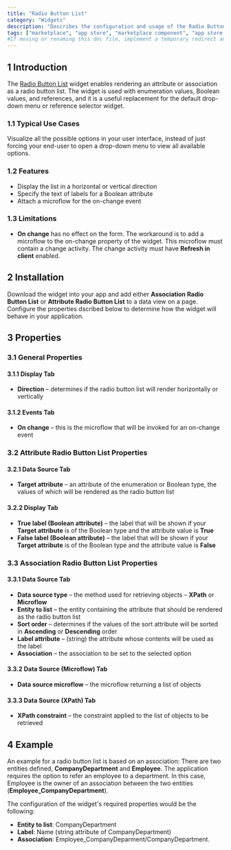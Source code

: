 ```yaml
---
title: "Radio Button List"
category: "Widgets"
description: "Describes the configuration and usage of the Radio Button List widget, which is available in the Mendix Marketplace."
tags: ["marketplace", "app store", "marketplace component", "app store component", "widget", "radio button list", "platform support"]
#If moving or renaming this doc file, implement a temporary redirect and let the respective team know they should update the URL in the product. See Mapping to Products for more details.
---
```


## 1 Introduction

The [Radio Button List](https://appstore.home.mendix.com/link/app/20/) widget enables rendering an attribute or association as a radio button list. The widget is used with enumeration values, Boolean values, and references, and it is a useful replacement for the default drop-down menu or reference selector widget.

### 1.1 Typical Use Cases

Visualize all the possible options in your user interface, instead of just forcing your end-user to open a drop-down menu to view all available options.

### 1.2 Features

* Display the list in a horizontal or vertical direction
* Specify the text of labels for a Boolean attribute
* Attach a microflow for the on-change event

### 1.3 Limitations

* **On change** has no effect on the form. The workaround is to add a microflow to the on-change property of the widget. This microflow must contain a change activity. The change activity must have **Refresh in client** enabled.

## 2 Installation

Download the widget into your app and add either **Association Radio Button List** or **Attribute Radio Button List** to a data view on a page. Configure the properties dscribed below to determine how the widget will behave in your application.

## 3 Properties

### 3.1 General Properties

#### 3.1.1 Display Tab

* **Direction** – determines if the radio button list will render horizontally or vertically

#### 3.1.2 Events Tab

* **On change** – this is the microflow that will be invoked for an on-change event

### 3.2 Attribute Radio Button List Properties

#### 3.2.1 Data Source Tab

* **Target attribute** – an attribute of the enumeration or Boolean type, the values of which will be rendered as the radio button list

#### 3.2.2 Display Tab

* **True label (Boolean attribute)** – the label that will be shown if your **Target attribute** is of the Boolean type and the attribute value is **True**
* **False label (Boolean attribute)** – the label that will be shown if your **Target attribute** is of the Boolean type and the attribute value is **False**

### 3.3 Association Radio Button List Properties

#### 3.3.1 Data Source Tab

* **Data source type** – the method used for retrieving objects – **XPath** or **Microflow**
* **Entity to list** – the entity containing the attribute that should be rendered as the radio button list
* **Sort order** – determines if the values of the sort attribute will be sorted in **Ascending** or **Descending** order
* **Label attribute** – (string) the attribute whose contents will be used as the label
* **Association** – the association to be set to the selected option

#### 3.3.2 Data Source (Microflow) Tab

* **Data source microflow** – the microflow returning a list of objects

#### 3.3.3 Data Source (XPath) Tab

* **XPath constraint** – the constraint applied to the list of objects to be retrieved

## 4 Example

An example for a radio button list is based on an association: There are two entities defined, **CompanyDepartment** and **Employee**. The application requires the option to refer an employee to a department. In this case, Employee is the owner of an association between the two entities (**Employee_CompanyDepartment**).

The configuration of the widget's required properties would be the following:

* **Entity to list**: CompanyDepartment
* **Label**: Name (string attribute of CompanyDepartment)
* **Association**: Employee_CompanyDeparment/CompanyDepartment.
